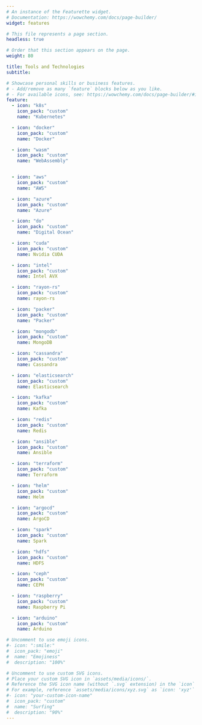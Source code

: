 ```yaml
---
# An instance of the Featurette widget.
# Documentation: https://wowchemy.com/docs/page-builder/
widget: features

# This file represents a page section.
headless: true

# Order that this section appears on the page.
weight: 80

title: Tools and Technologies
subtitle:

# Showcase personal skills or business features.
# - Add/remove as many `feature` blocks below as you like.
# - For available icons, see: https://wowchemy.com/docs/page-builder/#icons
feature:
  - icon: "k8s"
    icon_pack: "custom"
    name: "Kubernetes"

  - icon: "docker"
    icon_pack: "custom"
    name: "Docker"

  - icon: "wasm"
    icon_pack: "custom"
    name: "WebAssembly"


  - icon: "aws"
    icon_pack: "custom"
    name: "AWS"

  - icon: "azure"
    icon_pack: "custom"
    name: "Azure"

  - icon: "do"
    icon_pack: "custom"
    name: "Digital Ocean"

  - icon: "cuda"
    icon_pack: "custom"
    name: Nvidia CUDA

  - icon: "intel"
    icon_pack: "custom"
    name: Intel AVX

  - icon: "rayon-rs"
    icon_pack: "custom"
    name: rayon-rs

  - icon: "packer"
    icon_pack: "custom"
    name: "Packer"

  - icon: "mongodb"
    icon_pack: "custom"
    name: MongoDB

  - icon: "cassandra"
    icon_pack: "custom"
    name: Cassandra

  - icon: "elasticsearch"
    icon_pack: "custom"
    name: Elasticsearch

  - icon: "kafka"
    icon_pack: "custom"
    name: Kafka

  - icon: "redis"
    icon_pack: "custom"
    name: Redis

  - icon: "ansible"
    icon_pack: "custom"
    name: Ansible

  - icon: "terraform"
    icon_pack: "custom"
    name: Terraform

  - icon: "helm"
    icon_pack: "custom"
    name: Helm

  - icon: "argocd"
    icon_pack: "custom"
    name: ArgoCD

  - icon: "spark"
    icon_pack: "custom"
    name: Spark

  - icon: "hdfs"
    icon_pack: "custom"
    name: HDFS

  - icon: "ceph"
    icon_pack: "custom"
    name: CEPH

  - icon: "raspberry"
    icon_pack: "custom"
    name: Raspberry Pi

  - icon: "arduino"
    icon_pack: "custom"
    name: Arduino

# Uncomment to use emoji icons.
#- icon: ":smile:"
#  icon_pack: "emoji"
#  name: "Emojiness"
#  description: "100%"

# Uncomment to use custom SVG icons.
# Place your custom SVG icon in `assets/media/icons/`.
# Reference the SVG icon name (without `.svg` extension) in the `icon` field.
# For example, reference `assets/media/icons/xyz.svg` as `icon: 'xyz'`
#- icon: "your-custom-icon-name"
#  icon_pack: "custom"
#  name: "Surfing"
#  description: "90%"
---
```

